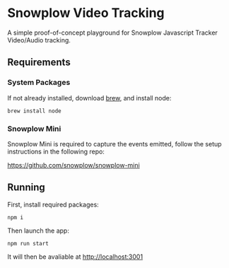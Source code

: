 # Snowplow Video Tracking

A simple proof-of-concept playground for Snowplow Javascript Tracker Video/Audio tracking.

## Requirements

### System Packages

If not already installed, download [brew](https://brew.sh/), and install node:

`brew install node`

### Snowplow Mini

Snowplow Mini is required to capture the events emitted, follow the setup instructions in the following repo:

<https://github.com/snowplow/snowplow-mini>

## Running

First, install required packages:

`npm i`

Then launch the app:

`npm run start`

It will then be avaliable at [http://localhost:3001](http://localhost:3001)

